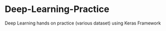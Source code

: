 # Deep-Learning-Practice

Deep Learning hands on practice (various dataset) using Keras Framework 



